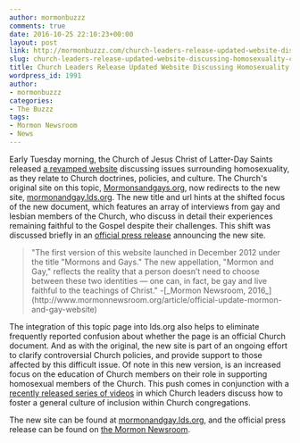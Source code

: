 ```yaml
---
author: mormonbuzzz
comments: true
date: 2016-10-25 22:10:23+00:00
layout: post
link: http://mormonbuzzz.com/church-leaders-release-updated-website-discussing-homosexuality-church/
slug: church-leaders-release-updated-website-discussing-homosexuality-church
title: Church Leaders Release Updated Website Discussing Homosexuality and the Church.
wordpress_id: 1991
author:
- mormonbuzzz
categories:
- The Buzzz
tags:
- Mormon Newsroom
- News
---
```


Early Tuesday morning, the Church of Jesus Christ of Latter-Day Saints released [a revamped website](https://mormonandgay.lds.org/) discussing issues surrounding homosexuality, as they relate to Church doctrines, policies, and culture. The Church's original site on this topic, [Mormonsandgays.org](http://mormonsandgays.org), now redirects to the new site, [mormonandgay.lds.org](https://mormonandgay.lds.org/). The new title and url hints at the shifted focus of the new document, which features an array of interviews from gay and lesbian members of the Church, who discuss in detail their experiences remaining faithful to the Gospel despite their challenges. This shift was discussed briefly in an [official press release](http://www.mormonnewsroom.org/article/official-update-mormon-and-gay-website) announcing the new site.


<blockquote>"The first version of this website launched in December 2012 under the title "Mormons and Gays." The new appellation, "Mormon and Gay," reflects the reality that a person doesn’t need to choose between these two identities — one can, in fact, be gay and live faithful to the teachings of Christ." -[_Mormon Newsroom, 2016_](http://www.mormonnewsroom.org/article/official-update-mormon-and-gay-website)</blockquote>


The integration of this topic page into lds.org also helps to eliminate frequently reported confusion about whether the page is an official Church document. And as with the original, the new site is part of an ongoing effort to clarify controversial Church policies, and provide support to those affected by this difficult issue. Of note in this new version, is an increased focus on the education of Church members on their role in supporting homosexual members of the Church. This push comes in conjunction with a [recently released series of videos](https://www.lds.org/church/news/leaders-in-video-series-affirm-all-have-a-place-in-christs-church?) in which Church leaders discuss how to foster a general culture of inclusion within Church congregations.

The new site can be found at [mormonandgay.lds.org](https://mormonandgay.lds.org/), and the official press release can be found on [the Mormon Newsroom](http://www.mormonnewsroom.org/article/official-update-mormon-and-gay-website).
